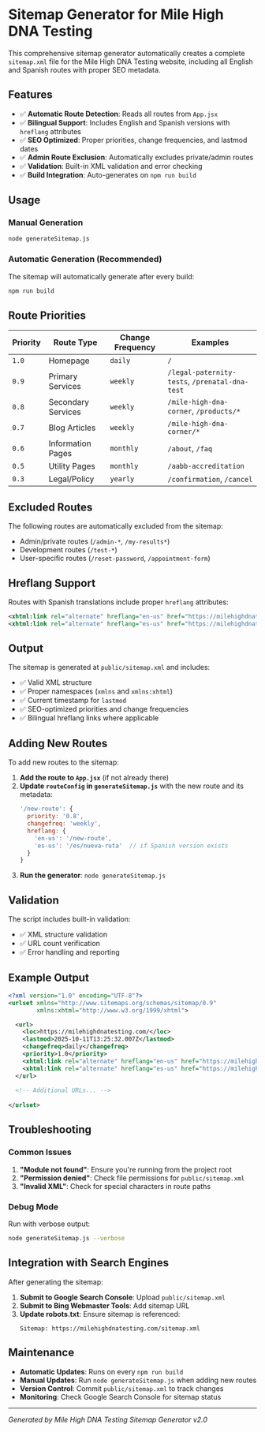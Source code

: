 # Sitemap Generator for Mile High DNA Testing

This comprehensive sitemap generator automatically creates a complete `sitemap.xml` file for the Mile High DNA Testing website, including all English and Spanish routes with proper SEO metadata.

## Features

- ✅ **Automatic Route Detection**: Reads all routes from `App.jsx`
- ✅ **Bilingual Support**: Includes English and Spanish versions with `hreflang` attributes
- ✅ **SEO Optimized**: Proper priorities, change frequencies, and lastmod dates
- ✅ **Admin Route Exclusion**: Automatically excludes private/admin routes
- ✅ **Validation**: Built-in XML validation and error checking
- ✅ **Build Integration**: Auto-generates on `npm run build`

## Usage

### Manual Generation
```bash
node generateSitemap.js
```

### Automatic Generation (Recommended)
The sitemap will automatically generate after every build:
```bash
npm run build
```

## Route Priorities

| Priority | Route Type | Change Frequency | Examples |
|----------|------------|------------------|----------|
| `1.0` | Homepage | `daily` | `/` |
| `0.9` | Primary Services | `weekly` | `/legal-paternity-tests`, `/prenatal-dna-test` |
| `0.8` | Secondary Services | `weekly` | `/mile-high-dna-corner`, `/products/*` |
| `0.7` | Blog Articles | `weekly` | `/mile-high-dna-corner/*` |
| `0.6` | Information Pages | `monthly` | `/about`, `/faq` |
| `0.5` | Utility Pages | `monthly` | `/aabb-accreditation` |
| `0.3` | Legal/Policy | `yearly` | `/confirmation`, `/cancel` |

## Excluded Routes

The following routes are automatically excluded from the sitemap:
- Admin/private routes (`/admin-*`, `/my-results*`)
- Development routes (`/test-*`)
- User-specific routes (`/reset-password`, `/appointment-form`)

## Hreflang Support

Routes with Spanish translations include proper `hreflang` attributes:
```xml
<xhtml:link rel="alternate" hreflang="en-us" href="https://milehighdnatesting.com/legal-paternity-tests" />
<xhtml:link rel="alternate" hreflang="es-us" href="https://milehighdnatesting.com/es/prueba-de-paternidad-legal" />
```

## Output

The sitemap is generated at `public/sitemap.xml` and includes:
- ✅ Valid XML structure
- ✅ Proper namespaces (`xmlns` and `xmlns:xhtml`)
- ✅ Current timestamp for `lastmod`
- ✅ SEO-optimized priorities and change frequencies
- ✅ Bilingual hreflang links where applicable

## Adding New Routes

To add new routes to the sitemap:

1. **Add the route to `App.jsx`** (if not already there)
2. **Update `routeConfig` in `generateSitemap.js`** with the new route and its metadata:
   ```javascript
   '/new-route': {
     priority: '0.8',
     changefreq: 'weekly',
     hreflang: {
       'en-us': '/new-route',
       'es-us': '/es/nueva-ruta'  // if Spanish version exists
     }
   }
   ```
3. **Run the generator**: `node generateSitemap.js`

## Validation

The script includes built-in validation:
- ✅ XML structure validation
- ✅ URL count verification
- ✅ Error handling and reporting

## Example Output

```xml
<?xml version="1.0" encoding="UTF-8"?>
<urlset xmlns="http://www.sitemaps.org/schemas/sitemap/0.9"
        xmlns:xhtml="http://www.w3.org/1999/xhtml">

  <url>
    <loc>https://milehighdnatesting.com/</loc>
    <lastmod>2025-10-11T13:25:32.007Z</lastmod>
    <changefreq>daily</changefreq>
    <priority>1.0</priority>
    <xhtml:link rel="alternate" hreflang="en-us" href="https://milehighdnatesting.com/" />
    <xhtml:link rel="alternate" hreflang="es-us" href="https://milehighdnatesting.com/es" />
  </url>
  
  <!-- Additional URLs... -->
  
</urlset>
```

## Troubleshooting

### Common Issues

1. **"Module not found"**: Ensure you're running from the project root
2. **"Permission denied"**: Check file permissions for `public/sitemap.xml`
3. **"Invalid XML"**: Check for special characters in route paths

### Debug Mode

Run with verbose output:
```bash
node generateSitemap.js --verbose
```

## Integration with Search Engines

After generating the sitemap:

1. **Submit to Google Search Console**: Upload `public/sitemap.xml`
2. **Submit to Bing Webmaster Tools**: Add sitemap URL
3. **Update robots.txt**: Ensure sitemap is referenced:
   ```
   Sitemap: https://milehighdnatesting.com/sitemap.xml
   ```

## Maintenance

- **Automatic Updates**: Runs on every `npm run build`
- **Manual Updates**: Run `node generateSitemap.js` when adding new routes
- **Version Control**: Commit `public/sitemap.xml` to track changes
- **Monitoring**: Check Google Search Console for sitemap status

---

*Generated by Mile High DNA Testing Sitemap Generator v2.0*
